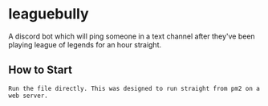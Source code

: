 # leaguebully

A discord bot which will ping someone in a text channel after they've been playing league of legends for an hour straight.

## How to Start

```Run the file directly. This was designed to run straight from pm2 on a web server.```
